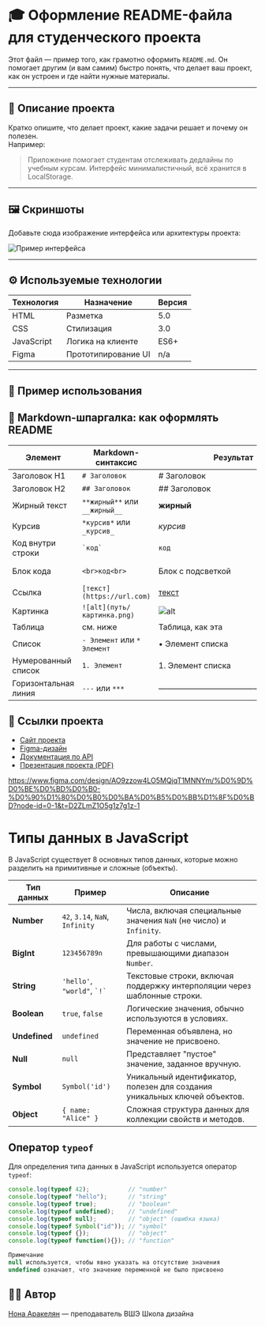 # 🎓 Оформление README-файла для студенческого проекта

Этот файл — пример того, как грамотно оформить `README.md`. 
Он помогает другим (и вам самим) быстро понять, что делает ваш проект, как он устроен и где найти нужные материалы.

---

## 📖 Описание проекта

Кратко опишите, что делает проект, какие задачи решает и почему он полезен.  
Например:

> Приложение помогает студентам отслеживать дедлайны по учебным курсам. Интерфейс минималистичный, всё хранится в LocalStorage.

---

## 🖼 Скриншоты

Добавьте сюда изображение интерфейса или архитектуры проекта:

![Пример интерфейса](./images/screenshot.png)

---

## ⚙️ Используемые технологии

| Технология    | Назначение               | Версия     |
|---------------|---------------------------|------------|
| HTML          | Разметка                  | 5.0        |
| CSS           | Стилизация                | 3.0        |
| JavaScript    | Логика на клиенте         | ES6+       |
| Figma         | Прототипирование UI       | n/a        |

---

## 📌 Пример использования

## 🧾 Markdown-шпаргалка: как оформлять README

| Элемент            | Markdown-синтаксис              | Результат                              |
|--------------------|----------------------------------|----------------------------------------|
| Заголовок H1       | `# Заголовок`                   | # Заголовок                            |
| Заголовок H2       | `## Заголовок`                  | ## Заголовок                           |
| Жирный текст       | `**жирный**` или `__жирный__`   | **жирный**                             |
| Курсив             | `*курсив*` или `_курсив_`       | *курсив*                               |
| Код внутри строки  | `` `код` ``                     | `код`                                  |
| Блок кода          | <pre>```<br>код<br>```</pre>     | Блок с подсветкой                      |
| Ссылка             | `[текст](https://url.com)`      | [текст](https://url.com)               |
| Картинка           | `![alt](путь/картинка.png)`     | ![alt](путь/картинка.png)              |
| Таблица            | см. ниже                        | Таблица, как эта                      |
| Список             | `- Элемент` или `* Элемент`     | • Элемент списка                       |
| Нумерованный список| `1. Элемент`                    | 1. Элемент списка                      |
| Горизонтальная линия | `---` или `***`               | ―――――――――――――――――――                    |


## 🔗 Ссылки проекта

- [Сайт проекта](ссылка)
- [Figma-дизайн](https://www.figma.com/design/AO9zzow4LO5MQjqT1MNNYm/%D0%9D%D0%BE%D0%BD%D0%B0-%D0%90%D1%80%D0%B0%D0%BA%D0%B5%D0%BB%D1%8F%D0%BD?node-id=0-1&t=D2ZLmZ1O5g1z7g1z-1)
- [Документация по API](ссылка)
- [Презентация проекта (PDF)](ссылка)

https://www.figma.com/design/AO9zzow4LO5MQjqT1MNNYm/%D0%9D%D0%BE%D0%BD%D0%B0-%D0%90%D1%80%D0%B0%D0%BA%D0%B5%D0%BB%D1%8F%D0%BD?node-id=0-1&t=D2ZLmZ1O5g1z7g1z-1


# Типы данных в JavaScript

В JavaScript существует 8 основных типов данных, которые можно разделить на примитивные и сложные (объекты).

| **Тип данных**  | **Пример**                      | **Описание**                                                                      |
|------------------|---------------------------------|----------------------------------------------------------------------------------|
| **Number**       | `42`, `3.14`, `NaN`, `Infinity`| Числа, включая специальные значения `NaN` (не число) и `Infinity`.              |
| **BigInt**       | `123456789n`                   | Для работы с числами, превышающими диапазон `Number`.                           |
| **String**       | `'hello'`, `"world"`, `` `!` ``| Текстовые строки, включая поддержку интерполяции через шаблонные строки.         |
| **Boolean**      | `true`, `false`                | Логические значения, обычно используются в условиях.                            |
| **Undefined**    | `undefined`                   | Переменная объявлена, но значение не присвоено.                                 |
| **Null**         | `null`                        | Представляет "пустое" значение, заданное вручную.                               |
| **Symbol**       | `Symbol('id')`                | Уникальный идентификатор, полезен для создания уникальных ключей объектов.      |
| **Object**       | `{ name: "Alice" }`           | Сложная структура данных для коллекции свойств и методов.                       |

## Оператор `typeof`

Для определения типа данных в JavaScript используется оператор `typeof`:

```javascript
console.log(typeof 42);           // "number"
console.log(typeof "hello");      // "string"
console.log(typeof true);         // "boolean"
console.log(typeof undefined);    // "undefined"
console.log(typeof null);         // "object" (ошибка языка)
console.log(typeof Symbol("id")); // "symbol"
console.log(typeof {});           // "object"
console.log(typeof function(){}); // "function"

Примечание
null используется, чтобы явно указать на отсутствие значения
undefined означает, что значение переменной не было присвоено


```
## 👨‍💻 Автор
[Нона Аракелян](https://github.com/nonitut) — преподаватель ВШЭ Школа дизайна

